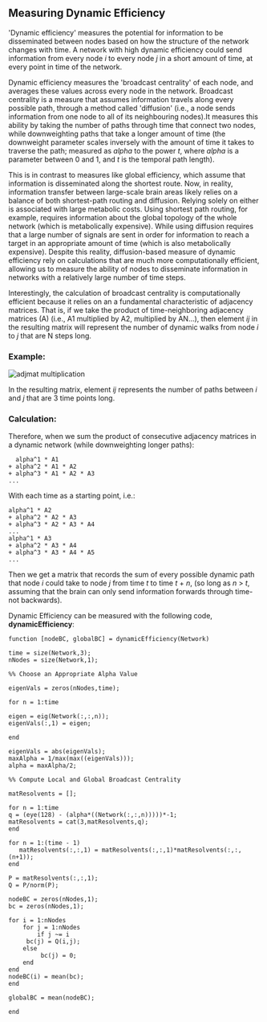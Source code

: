 <!--layout: page title: "PAGE TITLE" permalink: /Dynamic_Efficiency/-->

 ## Measuring Dynamic Efficiency
 
'Dynamic efficiency' measures the potential for information to be disseminated between nodes based on how the structure of the network changes with time. A network with high dynamic efficiency could send information from every node _i_ to every node _j_ in a short amount of time, at every point in time of the network.

Dynamic efficiency measures the 'broadcast centrality' of each node, and averages these values across every node in the network. Broadcast centrality is a measure that assumes  information travels along every possible path, through a method called 'diffusion' (i.e., a node sends information from one node to all of its neighbouring nodes).It measures this ability by taking the number of paths through time that connect two nodes, while downweighting paths that take a longer amount of time (the downweight parameter scales inversely with the amount of time it takes to traverse the path; measured as _alpha_ to the power _t_, where _alpha_ is a parameter between 0 and 1, and _t_ is the temporal path length).

This is in contrast to measures like global efficiency, which assume that information is disseminated along the shortest route. Now, in reality, information transfer between large-scale brain areas likely relies on a balance of both shortest-path routing and diffusion. Relying solely on either is associated with large metabolic costs. Using shortest path routing, for example, requires information about the global topology of the whole network (which is metabolically expensive). While using diffusion requires that a large number of signals are sent in order for information to reach a target in an appropriate amount of time (which is also metabolically expensive). Despite this reality, diffusion-based measure of dynamic efficiency rely on calculations that are much more computationally efficient, allowing us to measure the ability of nodes to disseminate information in networks with a relatively large number of time steps.

Interestingly, the calculation of broadcast centrality is computationally efficient because it relies on an a fundamental characteristic of adjacency matrices. That is, if we take the product of time-neighboring adjacency matrices (A) (i.e., A1 multiplied by A2, multiplied by AN...), then element _ij_ in the resulting matrix will represent the number of dynamic walks from node _i_ to _j_ that are N steps long. 

### Example:

![adjmat multiplication](https://user-images.githubusercontent.com/81769550/114958954-11da3a80-9e32-11eb-9e12-b64ecfc6844e.PNG)

In the resulting matrix, element _ij_ represents the number of paths between _i_ and _j_ that are 3 time points long. 

### Calculation:

Therefore, when we sum the product of consecutive adjacency matrices in a dynamic network (while downweighting longer paths):

      alpha^1 * A1
    + alpha^2 * A1 * A2
    + alpha^3 * A1 * A2 * A3
    ...

With each time as a starting point, i.e.:

    alpha^1 * A2
    + alpha^2 * A2 * A3
    + alpha^3 * A2 * A3 * A4
    ...
    alpha^1 * A3
    + alpha^2 * A3 * A4
    + alpha^3 * A3 * A4 * A5
    ...

Then we get a matrix that records the sum of every possible dynamic path that node _i_ could take to node _j_ from time _t_ to time _t_ + _n_, (so long as _n_ > _t_, assuming that the brain can only send information forwards through time- not backwards).

Dynamic Efficiency can be measured with the following code, **dynamicEfficiency**:

    function [nodeBC, globalBC] = dynamicEfficiency(Network)
  
    time = size(Network,3);
    nNodes = size(Network,1);

    %% Choose an Appropriate Alpha Value

    eigenVals = zeros(nNodes,time);
    
    for n = 1:time
        
    eigen = eig(Network(:,:,n));
    eigenVals(:,1) = eigen;
    
    end
    
    eigenVals = abs(eigenVals);
    maxAlpha = 1/max(max((eigenVals)));
    alpha = maxAlpha/2;
    
    %% Compute Local and Global Broadcast Centrality
    
    matResolvents = [];
    
    for n = 1:time
    q = (eye(128) - (alpha*((Network(:,:,n)))))*-1;
    matResolvents = cat(3,matResolvents,q);
    end
    
    for n = 1:(time - 1)
       matResolvents(:,:,1) = matResolvents(:,:,1)*matResolvents(:,:,(n+1));
    end

    P = matResolvents(:,:,1);
    Q = P/norm(P);
    
    nodeBC = zeros(nNodes,1);
    bc = zeros(nNodes,1);
    
    for i = 1:nNodes
        for j = 1:nNodes
            if j ~= i
         bc(j) = Q(i,j);
        else
             bc(j) = 0;
        end
    end
    nodeBC(i) = mean(bc);
    end
    
    globalBC = mean(nodeBC);
    
    end

